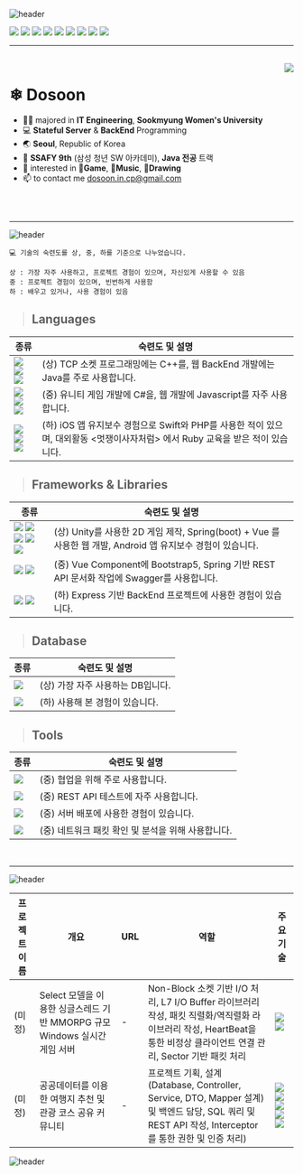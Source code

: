 ![header](https://capsule-render.vercel.app/api?type=waving&color=0:F28585,60:F2C6C2,90:F2B263,100:F2B263&height=120&animation=fadeIn&section=header&text=👋%20Hello!&fontAlign=17&fontColor=ffffff&desc=I'm%20Dosoon,%20Server%20Programmer%20🐰&descAlign=32&fontSize=60&descAlignY=80)

<img src="https://img.shields.io/badge/-C++-00599C?style=flat&logo=Cplusplus&logoColor=white"> <img src="https://img.shields.io/badge/-C-A8B9CC?style=flat&logo=C&logoColor=white"> <img src="https://img.shields.io/badge/-JAVA-007396?style=flat&logo=OpenJDK&logoColor=white"> <img src="https://img.shields.io/badge/-Python-3776AB?style=flat&logo=Python&logoColor=white"> <img src="https://img.shields.io/badge/-Spring-6DB33F?style=flat&logo=Spring&logoColor=white"> <img src="https://img.shields.io/badge/-Spring_Boot-6DB33F?style=flat&logo=SpringBoot&logoColor=white"> <img src="https://img.shields.io/badge/-Vue-4FC08D?style=flat&logo=Vue.js&logoColor=white"> <img src="https://img.shields.io/badge/-Android-3DDC84?style=flat&logo=Android&logoColor=white"> <img src="https://img.shields.io/badge/-Unity-FFFFFF?style=flat&logo=Unity&logoColor=black"> 

---

<br/>
<a href="https://solved.ac/profile/dosoon_in_cp" target="_blank">
<img align='right' src="http://mazassumnida.wtf/api/v2/generate_badge?boj=dosoon_in_cp"> </a>

# ❄ Dosoon
- 👩‍🎓 majored in **IT Engineering**, **Sookmyung Women's University**
- 💻 **Stateful Server** & **BackEnd** Programming
- 🌏 **Seoul**, Republic of Korea
- 🌱 **SSAFY 9th** (삼성 청년 SW 아카데미), **Java 전공** 트랙
- 👀 interested in **👾Game**, **🎵Music**, **🎨Drawing**
- 📫 to contact me dosoon.in.cp@gmail.com
<br/>
<br/>

---
![header](https://capsule-render.vercel.app/api?type=transparent&color=0:F28585,60:F2C6C2,90:F2B263,100:F2B263&height=80&animation=fadeIn&section=footer&text=📚%20Tech%20Stack&fontAlign=15&fontColor=ffffff&fontSize=40)

```
💻 기술의 숙련도를 상, 중, 하를 기준으로 나누었습니다.

상 : 가장 자주 사용하고, 프로젝트 경험이 있으며, 자신있게 사용할 수 있음
중 : 프로젝트 경험이 있으며, 빈번하게 사용함
하 : 배우고 있거나, 사용 경험이 있음
```

> ## Languages

<!-- 주요 언어 : C++, C, Java -->
|종류|숙련도 및 설명|
|-|-|
|<img src="https://img.shields.io/badge/-C++-00599C?style=flat&logo=Cplusplus&logoColor=white"> <img src="https://img.shields.io/badge/-C-A8B9CC?style=flat&logo=C&logoColor=white"> <img src="https://img.shields.io/badge/-JAVA-007396?style=flat&logo=OpenJDK&logoColor=white">|(상) TCP 소켓 프로그래밍에는 C++를, 웹 BackEnd 개발에는 Java를 주로 사용합니다.|
|<img src="https://img.shields.io/badge/-C%23-239120?style=flat&logo=CSharp&logoColor=white"> <img src="https://img.shields.io/badge/-Python-3776AB?style=flat&logo=Python&logoColor=white"> <img src="https://img.shields.io/badge/-Javascript-F7DF1E?style=flat&logo=Javascript&logoColor=black">|(중) 유니티 게임 개발에 C#을, 웹 개발에 Javascript를 자주 사용합니다. |
|<img src="https://img.shields.io/badge/-Swift-F05138?style=flat&logo=Swift&logoColor=white"> <img src="https://img.shields.io/badge/-Ruby-CC342D?style=flat&logo=Ruby&logoColor=white"> <img src="https://img.shields.io/badge/-PHP-777BB4?style=flat&logo=PHP&logoColor=white"> |(하) iOS 앱 유지보수 경험으로 Swift와 PHP를 사용한 적이 있으며, 대외활동 <멋쟁이사자처럼> 에서 Ruby 교육을 받은 적이 있습니다.|


> ## Frameworks & Libraries

|종류|숙련도 및 설명|
|-|-|
<img src="https://img.shields.io/badge/-Unity-FFFFFF?style=flat&logo=Unity&logoColor=black"> <img src="https://img.shields.io/badge/-Spring-6DB33F?style=flat&logo=Spring&logoColor=white"> <img src="https://img.shields.io/badge/-Spring_Boot-6DB33F?style=flat&logo=SpringBoot&logoColor=white"> <img src="https://img.shields.io/badge/-Vue-4FC08D?style=flat&logo=Vue.js&logoColor=white"> <img src="https://img.shields.io/badge/-Android-3DDC84?style=flat&logo=Android&logoColor=white">|(상) Unity를 사용한 2D 게임 제작, Spring(boot) + Vue 를 사용한 웹 개발, Android 앱 유지보수 경험이 있습니다.|
|<img src="https://img.shields.io/badge/-Bootstrap-7952B3?style=flat&logo=Bootstrap&logoColor=white"> <img src="https://img.shields.io/badge/-Swagger-85EA2D?style=flat&logo=Swagger&logoColor=232323">|(중) Vue Component에 Bootstrap5, Spring 기반 REST API 문서화 작업에 Swagger를 사용합니다.|
|<img src="https://img.shields.io/badge/-Express.js-000000?style=flat&logo=Express&logoColor=white"> <img src="https://img.shields.io/badge/-Node.js-339933?style=flat&logo=Node.js&logoColor=white">|(하) Express 기반 BackEnd 프로젝트에 사용한 경험이 있습니다.|

> ## Database

|종류|숙련도 및 설명|
|-|-|
|<img src="https://img.shields.io/badge/-MySQL-4479A1?style=flat&logo=MySQL&logoColor=white">|(상) 가장 자주 사용하는 DB입니다.|
|<img src="https://img.shields.io/badge/-MongoDB-47A248?style=flat&logo=MongoDB&logoColor=white">|(하) 사용해 본 경험이 있습니다.|


> ## Tools

|종류|숙련도 및 설명|
|-|-|
|<img src="https://img.shields.io/badge/-Github-181717?style=flat&logo=Github&logoColor=white">|(중) 협업을 위해 주로 사용합니다.|
|<img src="https://img.shields.io/badge/-Postman-FF6C37?style=flat&logo=Postman&logoColor=white">|(중) REST API 테스트에 자주 사용합니다.|
|<img src="https://img.shields.io/badge/-AWS EC2-FF9900?style=flat&logo=AmazonEC2&logoColor=white">|(중) 서버 배포에 사용한 경험이 있습니다.|
|<img src="https://img.shields.io/badge/-Wireshark-1679A7?style=flat&logo=Wireshark&logoColor=white">|(중) 네트워크 패킷 확인 및 분석을 위해 사용합니다.|

<br/>

---

![header](https://capsule-render.vercel.app/api?type=transparent&color=0:F28585,60:F2C6C2,90:F2B263,100:F2B263&height=80&animation=fadeIn&section=footer&text=📌%20Major%20Projects&fontAlign=20&fontColor=ffffff&fontSize=40)


|프로젝트 이름|개요|URL|역할|주요 기술|
|-|-|-|-|-|
|(미정)|Select 모델을 이용한 싱글스레드 기반 MMORPG 규모 Windows 실시간 게임 서버|-|Non-Block 소켓 기반 I/O 처리, L7 I/O Buffer 라이브러리 작성, 패킷 직렬화/역직렬화 라이브러리 작성, HeartBeat을 통한 비정상 클라이언트 연결 관리, Sector 기반 패킷 처리|<img src="https://img.shields.io/badge/-C++-00599C?style=flat&logo=Cplusplus&logoColor=white"> <img src="https://img.shields.io/badge/-Wireshark-1679A7?style=flat&logo=Wireshark&logoColor=white">|
|(미정)|공공데이터를 이용한 여행지 추천 및 관광 코스 공유 커뮤니티|-|프로젝트 기획, 설계(Database, Controller, Service, DTO, Mapper 설계) 및 백엔드 담당, SQL 쿼리 및 REST API 작성, Interceptor를 통한 권한 및 인증 처리)|<img src="https://img.shields.io/badge/-JAVA-007396?style=flat&logo=OpenJDK&logoColor=white"> <img src="https://img.shields.io/badge/-Spring_Boot-6DB33F?style=flat&logo=SpringBoot&logoColor=white"> <img src="https://img.shields.io/badge/-Vue-4FC08D?style=flat&logo=Vue.js&logoColor=white"> <img src="https://img.shields.io/badge/-MySQL-4479A1?style=flat&logo=MySQL&logoColor=white"> <img src="https://img.shields.io/badge/-Swagger-85EA2D?style=flat&logo=Swagger&logoColor=232323"> |



![header](https://capsule-render.vercel.app/api?type=waving&color=0:F28585,60:F2C6C2,90:F2B263,100:F2B263&height=120&animation=fadeIn&section=footer&fontAlign=28&fontColor=ffffff)

<!---
Dosoon/Dosoon is a ✨ special ✨ repository because its `README.md` (this file) appears on your GitHub profile.
You can click the Preview link to take a look at your changes.
--->
